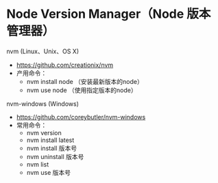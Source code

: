 

# Node Version Manager（Node 版本管理器）



nvm (Linux、Unix、OS X)
  + https://github.com/creationix/nvm
  + 产用命令：
    - nvm install node （安装最新版本的node）
    - nvm use node （使用指定版本的node）


nvm-windows (Windows)
  + https://github.com/coreybutler/nvm-windows
  + 常用命令：
    - nvm version
    - nvm install latest
    - nvm install 版本号
    - nvm uninstall 版本号
    - nvm list
    - nvm use 版本号